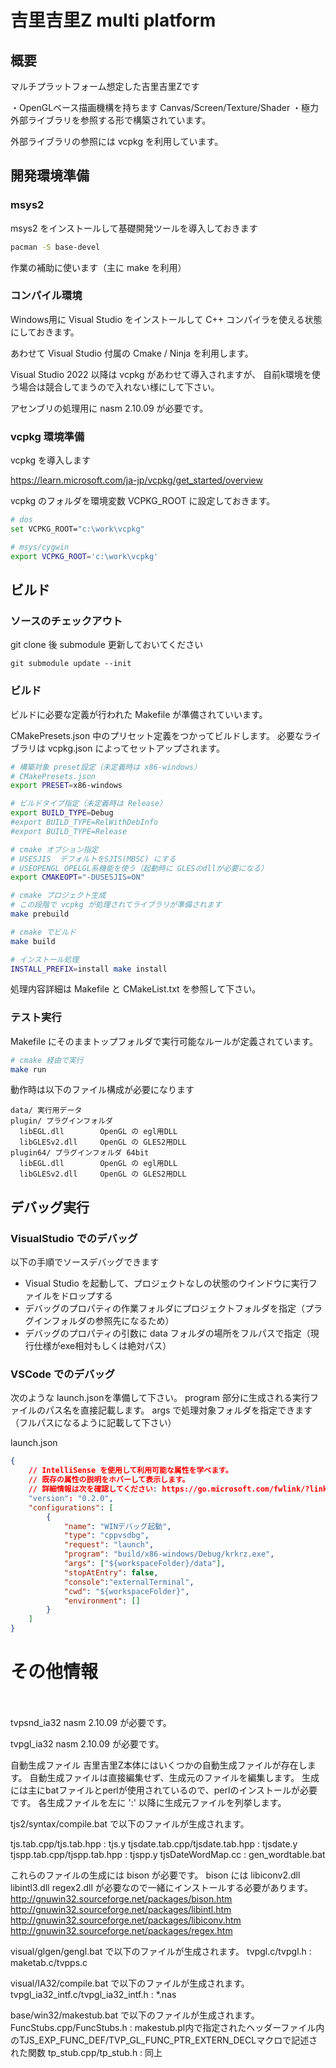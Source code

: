 # 吉里吉里Z multi platform

## 概要

マルチプラットフォーム想定した吉里吉里Zです

・OpenGLベース描画機構を持ちます Canvas/Screen/Texture/Shader
・極力外部ライブラリを参照する形で構築されています。

外部ライブラリの参照には vcpkg を利用しています。

## 開発環境準備

### msys2

msys2 をインストールして基礎開発ツールを導入しておきます

```bash
pacman -S base-devel
```

作業の補助に使います（主に make を利用）

### コンパイル環境

Windows用に Visual Studio をインストールして
C++ コンパイラを使える状態にしておきます。

あわせて Visual Studio 付属の Cmake / Ninja を利用します。

Visual Studio 2022 以降は vcpkg があわせて導入されますが、
自前k環境を使う場合は競合してまうので入れない様にして下さい。

アセンブリの処理用に nasm 2.10.09 が必要です。

### vcpkg 環境準備

vcpkg を導入します

https://learn.microsoft.com/ja-jp/vcpkg/get_started/overview

vcpkg のフォルダを環境変数 VCPKG_ROOT に設定しておきます。

```bash
# dos
set VCPKG_ROOT="c:\work\vcpkg"

# msys/cygwin
export VCPKG_ROOT='c:\work\vcpkg'
```

## ビルド

### ソースのチェックアウト

git clone 後 submodule 更新しておいてください

```
git submodule update --init
```

### ビルド

ビルドに必要な定義が行われた Makefile が準備されていいます。

CMakePresets.json 中のプリセット定義をつかってビルドします。
必要なライブラリは vcpkg.json によってセットアップされます。


```bash
# 構築対象 preset設定（未定義時は x86-windows）
# CMakePresets.json 
export PRESET=x86-windows

# ビルドタイプ指定（未定義時は Release）
export BUILD_TYPE=Debug
#export BUILD_TYPE=RelWithDebInfo
#export BUILD_TYPE=Release

# cmake オプション指定
# USESJIS  デフォルトをSJIS(MBSC) にする
# USEOPENGL OPELGL系機能を使う（起動時に GLESのdllが必要になる）
export CMAKEOPT="-DUSESJIS=ON"

# cmake プロジェクト生成
# この段階で vcpkg が処理されてライブラリが準備されます
make prebuild

# cmake でビルド
make build 

# インストール処理
INSTALL_PREFIX=install make install

```	

処理内容詳細は Makefile と CMakeList.txt を参照して下さい。

### テスト実行

Makefile にそのままトップフォルダで実行可能なルールが定義されています。

```bash
# cmake 経由で実行
make run
```

動作時は以下のファイル構成が必要になります

    data/ 実行用データ
    plugin/ プラグインフォルダ
      libEGL.dll        OpenGL の egl用DLL
      libGLESv2.dll     OpenGL の GLES2用DLL
    plugin64/ プラグインフォルダ 64bit
      libEGL.dll        OpenGL の egl用DLL
      libGLESv2.dll     OpenGL の GLES2用DLL

## デバッグ実行

### VisualStudio でのデバッグ

以下の手順でソースデバッグできます

- Visual Studio を起動して、プロジェクトなしの状態のウインドウに実行ファイルをドロップする
- デバッグのプロパティの作業フォルダにプロジェクトフォルダを指定（プラグインフォルダの参照先になるため）
- デバッグのプロパティの引数に data フォルダの場所をフルパスで指定（現行仕様がexe相対もしくは絶対パス）

### VSCode でのデバッグ

次のような launch.jsonを準備して下さい。
program 部分に生成される実行ファイルのパス名を直接記載します。
args で処理対象フォルダを指定できます（フルパスになるように記載して下さい）

launch.json

```json
{
    // IntelliSense を使用して利用可能な属性を学べます。
    // 既存の属性の説明をホバーして表示します。
    // 詳細情報は次を確認してください: https://go.microsoft.com/fwlink/?linkid=830387
    "version": "0.2.0",
    "configurations": [
        {
            "name": "WINデバッグ起動",
            "type": "cppvsdbg",
            "request": "launch",
            "program": "build/x86-windows/Debug/krkrz.exe",
            "args": ["${workspaceFolder}/data"],
            "stopAtEntry": false,
            "console":"externalTerminal",
            "cwd": "${workspaceFolder}",
            "environment": []
        }
    ]
}
```

# その他情報
　

tvpsnd_ia32
nasm 2.10.09 が必要です。

tvpgl_ia32
nasm 2.10.09 が必要です。

自動生成ファイル
吉里吉里Z本体にはいくつかの自動生成ファイルが存在します。
自動生成ファイルは直接編集せず、生成元のファイルを編集します。
生成には主にbatファイルとperlが使用されているので、perlのインストールが必要です。
各生成ファイルを左に ':' 以降に生成元ファイルを列挙します。

tjs2/syntax/compile.bat で以下のファイルが生成されます。

tjs.tab.cpp/tjs.tab.hpp : tjs.y
tjsdate.tab.cpp/tjsdate.tab.hpp : tjsdate.y
tjspp.tab.cpp/tjspp.tab.hpp : tjspp.y
tjsDateWordMap.cc : gen_wordtable.bat

これらのファイルの生成には bison が必要です。
bison には libiconv2.dll libintl3.dll regex2.dll が必要なので一緒にインストールする必要があります。
http://gnuwin32.sourceforge.net/packages/bison.htm
http://gnuwin32.sourceforge.net/packages/libintl.htm
http://gnuwin32.sourceforge.net/packages/libiconv.htm
http://gnuwin32.sourceforge.net/packages/regex.htm

visual/glgen/gengl.bat で以下のファイルが生成されます。
tvpgl.c/tvpgl.h : maketab.c/tvpps.c

visual/IA32/compile.bat で以下のファイルが生成されます。
tvpgl_ia32_intf.c/tvpgl_ia32_intf.h : *.nas

base/win32/makestub.bat で以下のファイルが生成されます。
FuncStubs.cpp/FuncStubs.h : makestub.pl内で指定されたヘッダーファイル内のTJS_EXP_FUNC_DEF/TVP_GL_FUNC_PTR_EXTERN_DECLマクロで記述された関数
tp_stub.cpp/tp_stub.h : 同上


